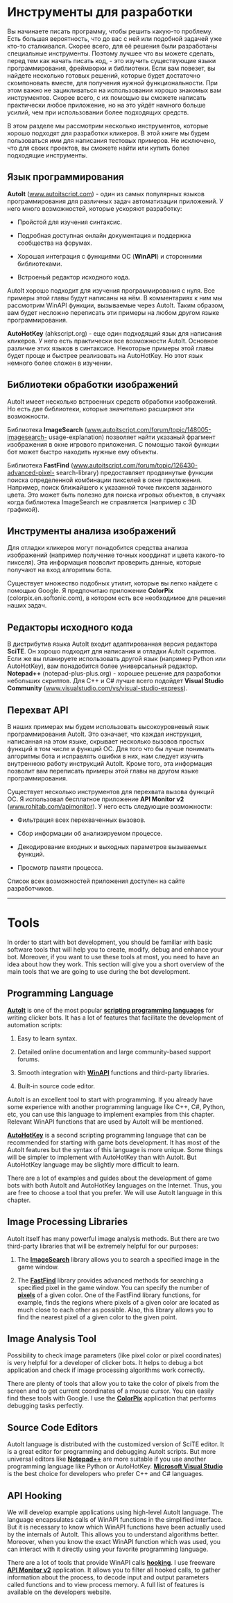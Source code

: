 # Инструменты для разработки

Вы начинаете писать программу, чтобы решить какую-то проблему. Есть большая вероятность, что до вас с ней или подобной задачей уже кто-то сталкивался. Скорее всего, для её решения были разработаны специальные инструменты. Поэтому лучшее что вы можете сделать, перед тем как начать писать код, - это изучить существующие языки программирования, фреймворки и библиотеки. Если вам повезет, вы найдете несколько готовых решений, которые будет достаточно скомпоновать вместе, для получения нужной функциональности. При этом важно не зацикливаться на использовании хорошо знакомых вам инструментов. Скорее всего, с их помощью вы сможете написать практически любое приложение, но на это уйдёт намного больше усилий, чем при использовании более подходящих средств.

В этом разделе мы рассмотрим несколько инструментов, которые хорошо подходят для разработки кликеров. В этой книге мы будем пользоваться ими для написания тестовых примеров. Не исключено, что для своих проектов, вы сможете найти или купить более подходящие инструменты.

## Язык программирования

**AutoIt** (www.autoitscript.com) - один из самых популярных языков программирования для различных задач автоматизации приложений. У него много возможностей, которые ускоряют разработку:

* Пройстой для изучения синтаксис.

* Подробная доступная онлайн документация и поддержка сообщества на форумах.

* Хорошая интеграция с функциями ОС (**WinAPI**) и сторонними библиотеками.

* Встроеный редактор исходного кода.

AutoIt хорошо подходит для изучения программирования с нуля. Все примеры этой главы будут написаны на нём. В комментариях к ним мы рассмотрим WinAPI функции, вызываемые через AutoIt. Таким образом, вам будет несложно переписать эти примеры на любом другом языке программирования.

**AutoHotKey** (ahkscript.org) - еще один подходящий язык для написания кликеров. У него есть практически все возможности AutoIt. Основное различие этих языков в синтаксисе. Некоторые примеры этой главы будет проще и быстрее реализовать на AutoHotKey. Но этот язык немного более сложен в изучении.

## Библиотеки обработки изображений

AutoIt имеет несколько встроенных средств обработки изображений. Но есть две библиотеки, которые значительно расширяют эти возможности.

Библиотека **ImageSearch** (www.autoitscript.com/forum/topic/148005-imagesearch-­
usage-explanation) позволяет найти указаный фрагмент изображения в окне игрового приложения. С помощью такой функции бот может быстро находить нужные ему объекты.

Библиотека **FastFind** (www.autoitscript.com/forum/topic/126430-advanced-pixel-­
search-library) предоставляет продвинутые функции поиска определенной комбинации пикселей в окне приложения. Например, поиск ближайшего к указанной точке пикселя заданного цвета. Это может быть полезно для поиска игровых объектов, в случаях когда библиотека ImageSearch не справляется (например с 3D графикой).

## Инструменты анализа изображений

Для отладки кликеров могут понадобится средства анализа изображений (например получение точных координат и цвета какого-то пикселя). Эта информация позволит проверить данные, которые получают на вход алгоритмы бота.

Существует множество подобных утилит, которые вы легко найдете с помощью Google. Я предпочитаю приложение **ColorPix** (colorpix.en.softonic.com), в котором есть все необходимое для решения наших задач.

## Редакторы исходного кода

В дистрибутив языка AutoIt входит адаптированная версия редактора **SciTE**. Он хорошо подходит для написания и отладки AutoIt скриптов. Если же вы планируете использовать другой язык (например Python или AutoHotKey), вам понадобится более универсальный редактор. **Notepad++** (notepad-plus-plus.org) - хорошее решение для разработки небольших скриптов. Для C++ и C# лучше всего подойдет **Visual Studio Community** (www.visualstudio.com/vs/visual-studio-express).

## Перехват API

В наших примерах мы будем использовать высокоуровневый язык программирования AutoIt. Это означает, что каждая инструкция, написанная на этом языке, скрывает несколько вызовов простых функций в том числе и функций ОС. Для того что бы лучше понимать алгоритмы бота и исправлять ошибки в них, нам следует изучить внутреннюю работу инструкций AutoIt. Кроме того, эта информация позволит вам переписать примеры этой главы на другом языке программирования.

Существует несколько инструментов для перехвата вызова функций ОС. Я использовал бесплатное приложение **API Monitor v2** (www.rohitab.com/apimonitor). У него есть следующие возможности:

* Фильтрация всех перехваченных вызовов.

* Сбор информации об анализируемом процессе.

* Декодирование входных и выходных параметров вызываемых функций.

* Просмотр памяти процесса.

Список всех возможностей приложения доступен на сайте разработчиков.

-----

# Tools

In order to start with bot development, you should be familiar with basic software tools that will help you to create, modify, debug and enhance your bot. Moreover, if you want to use these tools at most, you need to have an idea about how they work. This section will give you a short overview of the main tools that we are going to use during the bot development.

## Programming Language

[**AutoIt**](https://www.autoitscript.com/site/autoit) is one of the most popular [**scripting programming languages**](https://en.wikipedia.org/wiki/Scripting_language) for writing clicker bots. It has a lot of features that facilitate the development of automation scripts:

1. Easy to learn syntax.

2. Detailed online documentation and large community-based support forums.
3. Smooth integration with [**WinAPI**](https://en.wikipedia.org/wiki/Windows_API) functions and third-party libraries.
4. Built-in source code editor.

AutoIt is an excellent tool to start with programming. If you already have some experience with another programming language like C++, C#, Python, etc, you can use this language to implement examples from this chapter. Relevant WinAPI functions that are used by AutoIt will be mentioned.

[**AutoHotKey**](http://ahkscript.org) is a second scripting programming language that can be recommended for starting with game bots development. It has most of the AutoIt features but the syntax of this language is more unique. Some things will be simpler to implement with AutoHotKey than with AutoIt. But AutoHotKey language may be slightly more difficult to learn.

There are a lot of examples and guides about the development of game bots with both AutoIt and AutoHotKey languages on the Internet. Thus, you are free to choose a tool that you prefer. We will use AutoIt language in this chapter.

## Image Processing Libraries

AutoIt itself has many powerful image analysis methods. But there are two third-party libraries that will be extremely helpful for our purposes:

1. The [**ImageSearch**](https://www.autoitscript.com/forum/topic/148005-imagesearch-usage-explanation) library allows you to search a specified image in the game window.

2. The [**FastFind**](https://www.autoitscript.com/forum/topic/126430-advanced-pixel-search-library/) library provides advanced methods for searching a specified pixel in the game window. You can specify the number of [**pixels**](https://en.wikipedia.org/wiki/Pixel) of a given color. One of the FastFind library functions, for example, finds the regions where pixels of a given color are located as much close to each other as possible. Also, this library allows you to find the nearest pixel of a given color to the given point.

## Image Analysis Tool

Possibility to check image parameters (like pixel color or pixel coordinates) is very helpful for a developer of clicker bots. It helps to debug a bot application and check if image processing algorithms work correctly.

There are plenty of tools that allow you to take the color of pixels from the screen and to get current coordinates of a mouse cursor. You can easily find these tools with Google. I use the [**ColorPix**](https://www.colorschemer.com/colorpix_info.php) application that performs debugging tasks perfectly.

## Source Code Editors

AutoIt language is distributed with the customized version of SciTE editor. It is a great editor for programming and debugging AutoIt scripts. But more universal editors like [**Notepad++**](https://notepad-plus-plus.org) are more suitable if you use another programming language like Python or AutoHotKey. [**Microsoft Visual Studio**](https://www.visualstudio.com/en-us/products/visual-studio-express-vs.aspx) is the best choice for developers who prefer C++ and C# languages.

## API Hooking

We will develop example applications using high-level AutoIt language. The language encapsulates calls of WinAPI functions in the simplified interface. But it is necessary to know which WinAPI functions have been actually used by the internals of AutoIt. This allows you to understand algorithms better. Moreover, when you know the exact WinAPI function which was used, you can interact with it directly using your favorite programming language.

There are a lot of tools that provide WinAPI calls [**hooking**](https://en.wikipedia.org/wiki/Hooking). I use freeware [**API Monitor v2**](http://www.rohitab.com/apimonitor) application. It allows you to filter all hooked calls, to gather information about the process, to decode input and output parameters called functions and to view process memory. A full list of features is available on the developers website.
